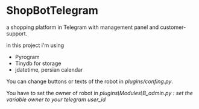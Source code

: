 # ShopBotTelegram
a shopping platform in Telegram with management panel and customer-support.

in this project i'm using<ul><li>Pyrogram</li><li>Tinydb for storage</li><li>jdatetime, persian calendar</li></ul>
You can change buttons or texts of the robot in <i>plugins/confing.py</i>.

You have to set the owner of robot in <i>plugins\Modules\B_admin.py : set the variable owner to your telegram user_id </i>
